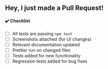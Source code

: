 ## Hey, I just made a Pull Request!

<!-- Please describe what you added, and add a screenshot if possible.
     That makes it easier to understand the change so we can :shipit: faster. -->

#### :heavy_check_mark: Checklist
<!--- Put an `x` in all the boxes that apply: -->
- [ ] All tests are passing `npm test`
- [ ] Screenshots attached (for UI changes)
- [ ] Relevant documentation updated
- [ ] Prettier run on changed files
- [ ] Tests added for new functionality
- [ ] Regression tests added for bug fixes
